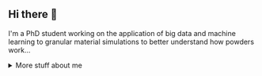 ## Hi there 👋

I'm a PhD student working on the application of big data and machine learning to granular material simulations to better understand how powders work...

<details>
<summary>
  More stuff about me
</summary>
[![BenDJenkins' GitHub stats](https://github-readme-stats.vercel.app/api?username=BenDJenkins)](https://github.com/BenDJenkins/github-readme-stats)

<!--
**BenDJenkins/BenDJenkins** is a ✨ _special_ ✨ repository because its `README.md` (this file) appears on your GitHub profile.

Here are some ideas to get you started:

- 🔭 I’m currently working on ...
- 🌱 I’m currently learning ...
- 👯 I’m looking to collaborate on ...
- 🤔 I’m looking for help with ...
- 💬 Ask me about ...
- 📫 How to reach me: ...
- 😄 Pronouns: ...
- ⚡ Fun fact: ...
-->
